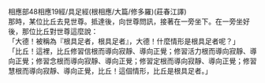 相應部48相應19經/具足經(根相應/大篇/修多羅)(莊春江譯)  
那時，某位比丘去見世尊。抵達後，向世尊問訊，接著在一旁坐下。在一旁坐好後，那位比丘對世尊這麼說：  
「大德！被稱為『根具足者，根具足者』，大德！什麼情形是根具足者呢？」  
「比丘！這裡，比丘修習信根而導向寂靜、導向正覺；修習活力根而導向寂靜、導向正覺；修習念根而導向寂靜、導向正覺；修習定根而導向寂靜、導向正覺；修習慧根而導向寂靜、導向正覺，比丘！這個情形，比丘是根具足者。」  
  
  
